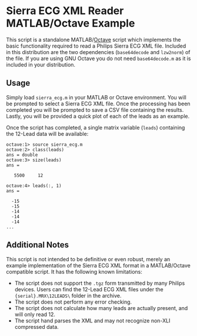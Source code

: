 # Sierra ECG XML Reader MATLAB/Octave Example
This script is a standalone MATLAB/[Octave](http://www.gnu.org/software/octave/) script which implements the basic functionality required to read a Philips Sierra ECG XML file. Included in this distribution are the two dependencies (`base64decode` and `lzw2norm`) of the file. If you are using GNU Octave you do not need `base64decode.m` as it is included in your distribution.

## Usage
Simply load `sierra_ecg.m` in your MATLAB or Octave environment. You will be prompted to select a Sierra ECG XML file. Once the processing has been completed you will be prompted to save a CSV file containing the results. Lastly, you will be provided a quick plot of each of the leads as an example.

Once the script has completed, a single matrix variable (`leads`) containing the 12-Lead data will be available:

```
octave:1> source sierra_ecg.m
octave:2> class(leads)
ans = double
octave:3> size(leads)
ans =

   5500     12
   
octave:4> leads(:, 1)
ans = 

  -15
  -15
  -14
  -14
  -14
...
```
## Additional Notes
This script is not intended to be definitive or even robust, merely an example implementation of the Sierra ECG XML format in a MATLAB/Octave compatible script. It has the following known limitations:

* The script does not support the `.tgz` form transmitted by many Philips devices. Users can find the 12-Lead ECG XML files under the `{serial}.MRX\12LEADS\` folder in the archive.
* The script does not perform any error checking.
* The script does not calculate how many leads are actually present, and will only read 12.
* The script hand parses the XML and may not recognize non-XLI compressed data.
